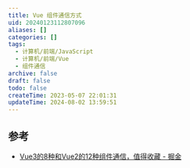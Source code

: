 ```yaml
---
title: Vue 组件通信方式
uid: 20240123112807096
aliases: []
categories: []
tags:
  - 计算机/前端/JavaScript
  - 计算机/前端/Vue
  - 组件通信
archive: false
draft: false
todo: false
createTime: 2023-05-07 22:01:31
updateTime: 2024-08-02 13:59:51
---
```


## 参考

- [Vue3的8种和Vue2的12种组件通信，值得收藏 - 掘金](https://juejin.cn/post/6999687348120190983)
